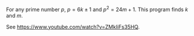 For any prime number $p$, $p=6k\pm 1$ and $p^2=24m+1$. This program finds $k$ and $m$.

See https://www.youtube.com/watch?v=ZMkIiFs35HQ.
